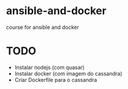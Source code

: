 # ansible-and-docker
course for ansible and docker

# TODO

* Instalar nodejs (com quasar)
* Instalar docker (com imagem do cassandra)
* Criar Dockerfile para o cassandra